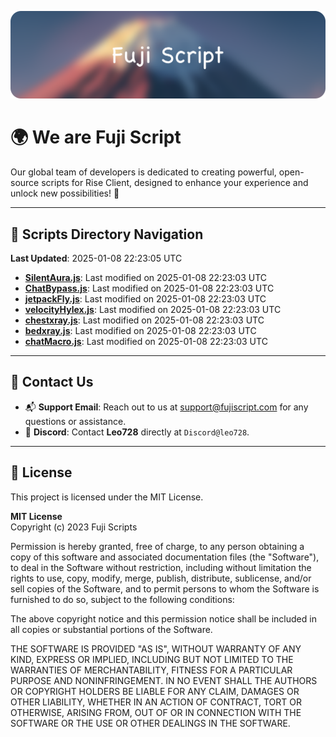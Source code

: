 ![Banner](.github/b.webp)

# 🌍 **We are Fuji Script**

Our global team of developers is dedicated to creating powerful, open-source scripts for Rise Client, designed to enhance your experience and unlock new possibilities! 🌟

---
<!-- SCRIPTS_NAVIGATION_START -->
## 📂 **Scripts Directory Navigation**

**Last Updated**: 2025-01-08 22:23:05 UTC

- **[SilentAura.js](scripts/SilentAura.js)**: Last modified on 2025-01-08 22:23:03 UTC
- **[ChatBypass.js](scripts/ChatBypass.js)**: Last modified on 2025-01-08 22:23:03 UTC
- **[jetpackFly.js](scripts/jetpackFly.js)**: Last modified on 2025-01-08 22:23:03 UTC
- **[velocityHylex.js](scripts/velocityHylex.js)**: Last modified on 2025-01-08 22:23:03 UTC
- **[chestxray.js](scripts/chestxray.js)**: Last modified on 2025-01-08 22:23:03 UTC
- **[bedxray.js](scripts/bedxray.js)**: Last modified on 2025-01-08 22:23:03 UTC
- **[chatMacro.js](scripts/chatMacro.js)**: Last modified on 2025-01-08 22:23:03 UTC

<!-- SCRIPTS_NAVIGATION_END -->

---

## 💬 **Contact Us**  
- 📬 **Support Email**: Reach out to us at [support@fujiscript.com](mailto:support@fujiscript.com) for any questions or assistance.  
- 💬 **Discord**: Contact **Leo728** directly at `Discord@leo728`.

---

## 📜 **License**

This project is licensed under the MIT License.  

**MIT License**  
Copyright (c) 2023 Fuji Scripts  

Permission is hereby granted, free of charge, to any person obtaining a copy of this software and associated documentation files (the "Software"), to deal in the Software without restriction, including without limitation the rights to use, copy, modify, merge, publish, distribute, sublicense, and/or sell copies of the Software, and to permit persons to whom the Software is furnished to do so, subject to the following conditions:  

The above copyright notice and this permission notice shall be included in all copies or substantial portions of the Software.  

THE SOFTWARE IS PROVIDED "AS IS", WITHOUT WARRANTY OF ANY KIND, EXPRESS OR IMPLIED, INCLUDING BUT NOT LIMITED TO THE WARRANTIES OF MERCHANTABILITY, FITNESS FOR A PARTICULAR PURPOSE AND NONINFRINGEMENT. IN NO EVENT SHALL THE AUTHORS OR COPYRIGHT HOLDERS BE LIABLE FOR ANY CLAIM, DAMAGES OR OTHER LIABILITY, WHETHER IN AN ACTION OF CONTRACT, TORT OR OTHERWISE, ARISING FROM, OUT OF OR IN CONNECTION WITH THE SOFTWARE OR THE USE OR OTHER DEALINGS IN THE SOFTWARE.  
